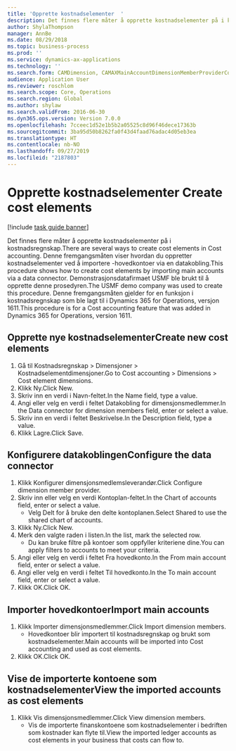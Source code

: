 ```yaml
---
title: 'Opprette kostnadselementer  '
description: Det finnes flere måter å opprette kostnadselementer på i kostnadsregnskap.
author: ShylaThompson
manager: AnnBe
ms.date: 08/29/2018
ms.topic: business-process
ms.prod: ''
ms.service: dynamics-ax-applications
ms.technology: ''
ms.search.form: CAMDimension, CAMAXMainAccountDimensionMemberProviderConfiguration, CAMDimensionMember
audience: Application User
ms.reviewer: roschlom
ms.search.scope: Core, Operations
ms.search.region: Global
ms.author: shylaw
ms.search.validFrom: 2016-06-30
ms.dyn365.ops.version: Version 7.0.0
ms.openlocfilehash: 7cceec1d52e1b5b2a05525c8d96f46dece17363b
ms.sourcegitcommit: 3ba95d50b8262fa0f43d4faad76adac4d05eb3ea
ms.translationtype: HT
ms.contentlocale: nb-NO
ms.lasthandoff: 09/27/2019
ms.locfileid: "2187803"
---
```

# <a name="create-cost-elements"></a><span data-ttu-id="a6260-103">Opprette kostnadselementer  </span><span class="sxs-lookup"><span data-stu-id="a6260-103">Create cost elements</span></span> 

[!include [task guide banner](../../includes/task-guide-banner.md)]

<span data-ttu-id="a6260-104">Det finnes flere måter å opprette kostnadselementer på i kostnadsregnskap.</span><span class="sxs-lookup"><span data-stu-id="a6260-104">There are several ways to create cost elements in Cost accounting.</span></span> <span data-ttu-id="a6260-105">Denne fremgangsmåten viser hvordan du oppretter kostnadselementer ved å importere -hovedkontoer via en datakobling.</span><span class="sxs-lookup"><span data-stu-id="a6260-105">This procedure shows how to create cost elements by importing main accounts via a data connector.</span></span> <span data-ttu-id="a6260-106">Demonstrasjonsdatafirmaet USMF ble brukt til å opprette denne prosedyren.</span><span class="sxs-lookup"><span data-stu-id="a6260-106">The USMF demo company was used to create this procedure.</span></span> <span data-ttu-id="a6260-107">Denne fremgangsmåten gjelder for en funksjon i kostnadsregnskap som ble lagt til i Dynamics 365 for Operations, versjon 1611.</span><span class="sxs-lookup"><span data-stu-id="a6260-107">This procedure is for a Cost accounting feature that was added in Dynamics 365 for Operations, version 1611.</span></span>


## <a name="create-new-cost-elements"></a><span data-ttu-id="a6260-108">Opprette nye kostnadselementer</span><span class="sxs-lookup"><span data-stu-id="a6260-108">Create new cost elements</span></span>
1. <span data-ttu-id="a6260-109">Gå til Kostnadsregnskap > Dimensjoner > Kostnadselementdimensjoner.</span><span class="sxs-lookup"><span data-stu-id="a6260-109">Go to Cost accounting > Dimensions > Cost element dimensions.</span></span>
2. <span data-ttu-id="a6260-110">Klikk Ny.</span><span class="sxs-lookup"><span data-stu-id="a6260-110">Click New.</span></span>
3. <span data-ttu-id="a6260-111">Skriv inn en verdi i Navn-feltet.</span><span class="sxs-lookup"><span data-stu-id="a6260-111">In the Name field, type a value.</span></span>
4. <span data-ttu-id="a6260-112">Angi eller velg en verdi i feltet Datakobling for dimensjonsmedlemmer.</span><span class="sxs-lookup"><span data-stu-id="a6260-112">In the Data connector for dimension members field, enter or select a value.</span></span>
5. <span data-ttu-id="a6260-113">Skriv inn en verdi i feltet Beskrivelse.</span><span class="sxs-lookup"><span data-stu-id="a6260-113">In the Description field, type a value.</span></span>
6. <span data-ttu-id="a6260-114">Klikk Lagre.</span><span class="sxs-lookup"><span data-stu-id="a6260-114">Click Save.</span></span>

## <a name="configure-the-data-connector"></a><span data-ttu-id="a6260-115">Konfigurere datakoblingen</span><span class="sxs-lookup"><span data-stu-id="a6260-115">Configure the data connector</span></span>
1. <span data-ttu-id="a6260-116">Klikk Konfigurer dimensjonsmedlemsleverandør.</span><span class="sxs-lookup"><span data-stu-id="a6260-116">Click Configure dimension member provider.</span></span>
2. <span data-ttu-id="a6260-117">Skriv inn eller velg en verdi Kontoplan-feltet.</span><span class="sxs-lookup"><span data-stu-id="a6260-117">In the Chart of accounts field, enter or select a value.</span></span>
    * <span data-ttu-id="a6260-118">Velg Delt for å bruke den delte kontoplanen.</span><span class="sxs-lookup"><span data-stu-id="a6260-118">Select Shared to use the shared chart of accounts.</span></span>  
3. <span data-ttu-id="a6260-119">Klikk Ny.</span><span class="sxs-lookup"><span data-stu-id="a6260-119">Click New.</span></span>
4. <span data-ttu-id="a6260-120">Merk den valgte raden i listen.</span><span class="sxs-lookup"><span data-stu-id="a6260-120">In the list, mark the selected row.</span></span>
    * <span data-ttu-id="a6260-121">Du kan bruke filtre på kontoer som oppfyller kriteriene dine.</span><span class="sxs-lookup"><span data-stu-id="a6260-121">You can apply filters to accounts to meet your criteria.</span></span>  
5. <span data-ttu-id="a6260-122">Angi eller velg en verdi i feltet Fra hovedkonto.</span><span class="sxs-lookup"><span data-stu-id="a6260-122">In the From main account field, enter or select a value.</span></span>
6. <span data-ttu-id="a6260-123">Angi eller velg en verdi i feltet Til hovedkonto.</span><span class="sxs-lookup"><span data-stu-id="a6260-123">In the To main account field, enter or select a value.</span></span>
7. <span data-ttu-id="a6260-124">Klikk OK.</span><span class="sxs-lookup"><span data-stu-id="a6260-124">Click OK.</span></span>

## <a name="import-main-accounts"></a><span data-ttu-id="a6260-125">Importer hovedkontoer</span><span class="sxs-lookup"><span data-stu-id="a6260-125">Import main accounts</span></span>
1. <span data-ttu-id="a6260-126">Klikk Importer dimensjonsmedlemmer.</span><span class="sxs-lookup"><span data-stu-id="a6260-126">Click Import dimension members.</span></span>
    * <span data-ttu-id="a6260-127">Hovedkontoer blir importert til kostnadsregnskap og brukt som kostnadselementer.</span><span class="sxs-lookup"><span data-stu-id="a6260-127">Main accounts will be imported into Cost accounting and used as cost elements.</span></span>  
2. <span data-ttu-id="a6260-128">Klikk OK.</span><span class="sxs-lookup"><span data-stu-id="a6260-128">Click OK.</span></span>

## <a name="view-the-imported-accounts-as-cost-elements"></a><span data-ttu-id="a6260-129">Vise de importerte kontoene som kostnadselementer</span><span class="sxs-lookup"><span data-stu-id="a6260-129">View the imported accounts as cost elements</span></span>
1. <span data-ttu-id="a6260-130">Klikk Vis dimensjonsmedlemmer.</span><span class="sxs-lookup"><span data-stu-id="a6260-130">Click View dimension members.</span></span>
    * <span data-ttu-id="a6260-131">Vis de importerte finanskontoene som kostnadselementer i bedriften som kostnader kan flyte til.</span><span class="sxs-lookup"><span data-stu-id="a6260-131">View the imported ledger accounts as cost elements in your business that costs can flow to.</span></span>  

